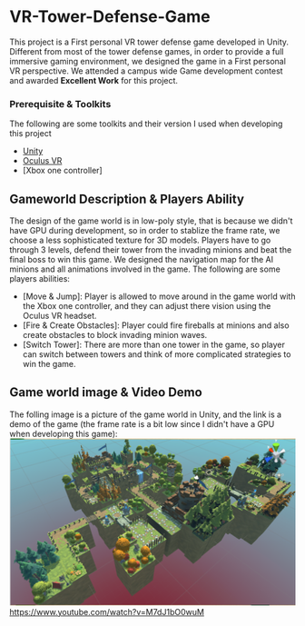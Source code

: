 # VR-Tower-Defense-Game
This project is a First personal VR tower defense game developed in Unity. Different from most of the tower defense games, in order to
provide a full immersive gaming environment, we designed the game in a First personal VR perspective. We attended a campus wide Game development contest
and awarded **Excellent Work** for this project.

### Prerequisite & Toolkits

The following are some toolkits and their version I used when developing this project

* [Unity](https://unity3d.com/)
* [Oculus VR](https://www.oculus.com/)
* [Xbox one controller]

## Gameworld Description & Players Ability

The design of the game world is in low-poly style, that is because we didn't have GPU during development, so in order to stablize the
frame rate, we choose a less sophisticated texture for 3D models. Players have to go through 3 levels, defend their tower from the invading minions
and beat the final boss to win this game. We designed the navigation map for the AI minions and all animations involved in the game. The following
are some players abilities:

* [Move & Jump]: Player is allowed to move around in the game world with the Xbox one controller, and they can adjust there vision using the
Oculus VR headset.
* [Fire & Create Obstacles]: Player could fire fireballs at minions and also create obstacles to block invading minion waves.
* [Switch Tower]: There are more than one tower in the game, so player can switch between towers and think of more complicated strategies to win the game.

## Game world image & Video Demo

The folling image is a picture of the game world in Unity, and the link is a demo of the game (the frame rate is a bit low since I didn't have a GPU when developing this game):
![image](https://github.com/CKRC24/VR-Tower-Defense-Game/blob/master/gameworld.png)
https://www.youtube.com/watch?v=M7dJ1bO0wuM
